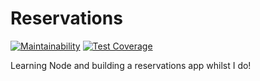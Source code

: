 # Reservations

[![Maintainability](https://api.codeclimate.com/v1/badges/f890b72a56bb40a4d9fc/maintainability)](https://codeclimate.com/github/samsplan/reservations/maintainability) [![Test Coverage](https://api.codeclimate.com/v1/badges/f890b72a56bb40a4d9fc/test_coverage)](https://codeclimate.com/github/samsplan/reservations/test_coverage)

Learning Node and building a reservations app whilst I do!
